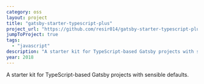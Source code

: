 ```yaml
---
category: oss
layout: project
title: "gatsby-starter-typescript-plus"
project_url: "https://github.com/resir014/gatsby-starter-typescript-plus"
jumpToProject: true
tags:
  - "javascript"
description: "A starter kit for TypeScript-based Gatsby projects with sensible defaults."
year: 2018
---
```


A starter kit for TypeScript-based Gatsby projects with sensible defaults.
